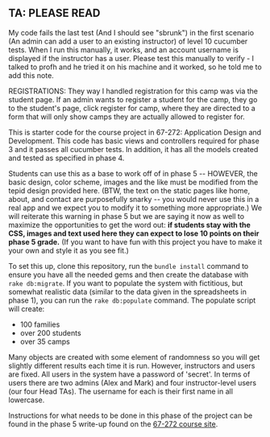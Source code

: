 ## TA: PLEASE READ ##

My code fails the last test (And I should see "sbrunk") in the first scenario (An admin can add a user to an existing instructor) of level 10 cucumber tests.  When I run this manually, it works, and an account username is displayed if the instructor has a user. Please test this manually to verify - I talked to profh and he tried it on his machine and it worked, so he told me to add this note. 

REGISTRATIONS: They way I handled registration for this camp was via the student page. If an admin wants to register a student for the camp, they go to the student's page, click register for camp, where they are directed to a form that will only show camps they are actually allowed to register for. 

This is starter code for the course project in 67-272: Application Design and Development.  This code has basic views and controllers required for phase 3 and it passes all cucumber tests.  In addition, it has all the models created and tested as specified in phase 4.

Students can use this as a base to work off of in phase 5 -- HOWEVER, the basic design, color scheme, images and the like must be modified from the tepid design provided here.  (BTW, the text on the static pages like home, about, and contact are purposefully snarky -- you would never use this in a real app and we expect you to modify it to something more appropriate.)  We will reiterate this warning in phase 5 but we are saying it now as well to maximize the opportunities to get the word out: **if students stay with the CSS, images and text used here they can expect to lose 10 points on their phase 5 grade.**  (If you want to have fun with this project you have to make it your own and style it as you see fit.)

To set this up, clone this repository, run the `bundle install` command to ensure you have all the needed gems and then create the database with `rake db:migrate`.  If you want to populate the system with fictitious, but somewhat realistic data (similar to the data given in the spreadsheets in phase 1), you can run the `rake db:populate` command.  The populate script will create:
- 100 families
- over 200 students
- over 35 camps

Many objects are created with some element of randomness so you will get slightly different results each time it is run.  However, instructors and users are fixed.  All users in the system have a password of 'secret'.  In terms of users there are two admins (Alex and Mark) and four instructor-level users (our four Head TAs).  The username for each is their first name in all lowercase.

Instructions for what needs to be done in this phase of the project can be found in the phase 5 write-up found on the [67-272 course site](http://cmu-is-272.org/projects/5).